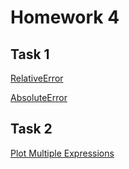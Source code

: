 # Homework 4

## Task 1

[RelativeError](https://github.com/clarissalabrum/math4610/blob/master/homework/Homework4/RelativeErrorSM.md)

[AbsoluteError](https://github.com/clarissalabrum/math4610/blob/master/homework/Homework4/AbsoluteErrorSM.md)

## Task 2

[Plot Multiple Expressions](https://github.com/clarissalabrum/math4610/blob/master/homework/Homework4/PlotSM.md)
